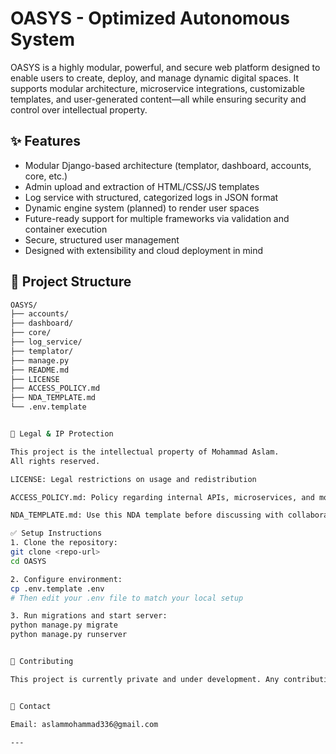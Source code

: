 # OASYS - Optimized Autonomous System

OASYS is a highly modular, powerful, and secure web platform designed to enable users to create, deploy, and manage dynamic digital spaces. It supports modular architecture, microservice integrations, customizable templates, and user-generated content—all while ensuring security and control over intellectual property.

## ✨ Features

- Modular Django-based architecture (templator, dashboard, accounts, core, etc.)
- Admin upload and extraction of HTML/CSS/JS templates
- Log service with structured, categorized logs in JSON format
- Dynamic engine system (planned) to render user spaces
- Future-ready support for multiple frameworks via validation and container execution
- Secure, structured user management
- Designed with extensibility and cloud deployment in mind

## 📂 Project Structure

```bash
OASYS/
├── accounts/
├── dashboard/
├── core/
├── log_service/
├── templator/
├── manage.py
├── README.md
├── LICENSE
├── ACCESS_POLICY.md
├── NDA_TEMPLATE.md
└── .env.template


🔐 Legal & IP Protection

This project is the intellectual property of Mohammad Aslam.
All rights reserved.

LICENSE: Legal restrictions on usage and redistribution

ACCESS_POLICY.md: Policy regarding internal APIs, microservices, and modular tools

NDA_TEMPLATE.md: Use this NDA template before discussing with collaborators

✅ Setup Instructions
1. Clone the repository:
git clone <repo-url>
cd OASYS

2. Configure environment:
cp .env.template .env
# Then edit your .env file to match your local setup

3. Run migrations and start server:
python manage.py migrate
python manage.py runserver


🚶️ Contributing

This project is currently private and under development. Any contributions require prior approval and NDA agreement.


📧 Contact

Email: aslammohammad336@gmail.com

---

